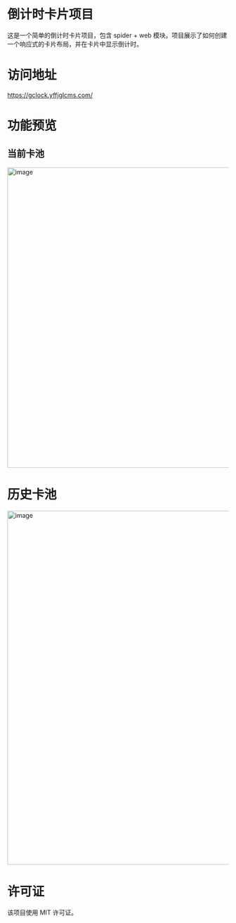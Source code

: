 # 倒计时卡片项目

这是一个简单的倒计时卡片项目，包含 spider + web 模块。项目展示了如何创建一个响应式的卡片布局，并在卡片中显示倒计时。

# 访问地址
https://gclock.yffjglcms.com/

# 功能预览

## 当前卡池
<img width="1253" height="683" alt="image" src="https://github.com/user-attachments/assets/d6092f2a-28f0-4aa2-a922-f73c00b9806f" />

# 历史卡池

<img width="1258" height="805" alt="image" src="https://github.com/user-attachments/assets/3e061cbf-4b87-486d-9ba1-9ef2d843b010" />

# 许可证

该项目使用 MIT 许可证。 
